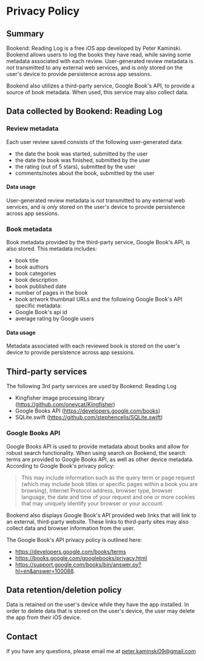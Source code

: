 # Privacy Policy

## Summary
Bookend: Reading Log is a free iOS app developed by Peter Kaminski. Bookend allows users to log the books they have read, while saving some metadata associated with each review. User-generated review metadata is *not* transmitted to any external web services, and is *only* stored on the user's device to provide persistence across app sessions.

Bookend also utilizes a third-party service, Google Book's API, to provide a source of book metadata. When used, this service may also collect data.

## Data collected by Bookend: Reading Log
### Review metadata
Each user review saved consists of the following user-generated data:
* the date the book was started, submitted by the user
* the date the book was finished, submitted by the user
* the rating (out of 5 stars), submitted by the user
* comments/notes about the book, submitted by the user
#### Data usage
User-generated review metadata is *not* transmitted to any external web services, and is *only* stored on the user's device to provide persistence across app sessions.

### Book metadata
Book metadata provided by the third-party service, Google Book's API, is also stored. This metadata includes:
* book title
* book authors 
* book categories
* book description
* book published date
* number of pages in the book
* book artwork thumbnail URLs
and the following Google Book's API specific metadata:
* Google Book's api id
* average rating by Google users
#### Data usage
Metadata associated with each reviewed book is stored on the user's device to provide persistence across app sessions.

## Third-party services
The following 3rd party services are used by Bookend: Reading Log
* Kingfisher image processing library (https://github.com/onevcat/Kingfisher)
* Google Books API (https://developers.google.com/books)
* SQLite.swift (https://github.com/stephencelis/SQLite.swift)

### Google Books API
Google Books API is used to provide metadata about books and allow for robust search functionality. When using search on Bookend, the search terms are provided to Google Books API, as well as other device metadata. According to Google Book's privacy policy:
> This may include information such as the query term or page request (which may include book titles or specific pages within a book you are browsing), Internet Protocol address, browser type, browser language, the date and time of your request and one or more cookies that may uniquely identify your browser or your account.

Bookend also displays Google Book's API provided web links that will link to an external, third-party website. These links to third-party sites may also collect data and browser information from the user.

The Google Book's API privacy policy is outlined here:
* https://developers.google.com/books/terms
* https://books.google.com/googlebooks/privacy.html
* https://support.google.com/books/bin/answer.py?hl=en&answer=100088.

## Data retention/deletion policy
Data is retained on the user's device while they have the app installed. In order to delete data that is stored on the user's device, the user may delete the app from their iOS device.

## Contact
If you have any questions, please email me at peter.kaminski09@gmail.com
